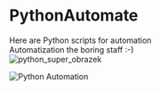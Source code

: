 # PythonAutomate
Here are Python scripts for automation  <br />
Automatization the boring staff :-) <br />
![python_super_obrazek](https://github.com/user-attachments/assets/15ddbaf8-532f-47f5-aa74-cea12ef3cc10)

![Python Automation](https://img.shields.io/badge/Python%20Automation-yellowblue?style=flat-square)
